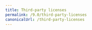 ```yaml
---
title: Third-party licenses
permalink: /9.0/third-party-licenses
canonicalUrl: /third-party-licenses
---
```

